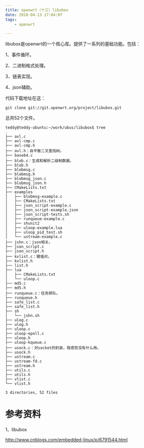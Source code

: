 ```yaml
---
title: openwrt（十三）libubox
date: 2018-04-13 17:04:07
tags:
	- openwrt

---
```




libubox是openwrt的一个核心库。提供了一系列的基础功能。包括：

1、事件循环。

2、二进制格式处理。

3、链表实现。

4、json辅助。



代码下载地址在这：

```
git clone git://git.openwrt.org/project/libubox.git
```

总共52个文件。

```
teddy@teddy-ubuntu:~/work/ubus/libubox$ tree
.
├── avl.c
├── avl-cmp.c
├── avl-cmp.h
├── avl.h：自平衡二叉查找树。
├── base64.c
├── blob.c：生成和解析二级制数据。
├── blob.h
├── blobmsg.c
├── blobmsg.h
├── blobmsg_json.c
├── blobmsg_json.h
├── CMakeLists.txt
├── examples
│   ├── blobmsg-example.c
│   ├── CMakeLists.txt
│   ├── json_script-example.c
│   ├── json_script-example.json
│   ├── json_script-tests.sh
│   ├── runqueue-example.c
│   ├── shunit2
│   ├── uloop-example.lua
│   ├── uloop_pid_test.sh
│   └── ustream-example.c
├── jshn.c：json相关。
├── json_script.c
├── json_script.h
├── kvlist.c：键值对。
├── kvlist.h
├── list.h
├── lua
│   ├── CMakeLists.txt
│   └── uloop.c
├── md5.c
├── md5.h
├── runqueue.c：任务排队。
├── runqueue.h
├── safe_list.c
├── safe_list.h
├── sh
│   └── jshn.sh
├── ulog.c
├── ulog.h
├── uloop.c
├── uloop-epoll.c
├── uloop.h
├── uloop-kqueue.c
├── usock.c：对socket的封装，我感觉没有什么用。
├── usock.h
├── ustream.c
├── ustream-fd.c
├── ustream.h
├── utils.c
├── utils.h
├── vlist.c
└── vlist.h

3 directories, 52 files
```





# 参考资料

1、libubox

http://www.cnblogs.com/embedded-linux/p/6791544.html